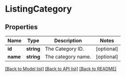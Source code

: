 # ListingCategory

## Properties
Name | Type | Description | Notes
------------ | ------------- | ------------- | -------------
**id** | **string** | The Category ID. | [optional] 
**name** | **string** | The category name. | [optional] 

[[Back to Model list]](../../README.md#documentation-for-models) [[Back to API list]](../../README.md#documentation-for-api-endpoints) [[Back to README]](../../README.md)

